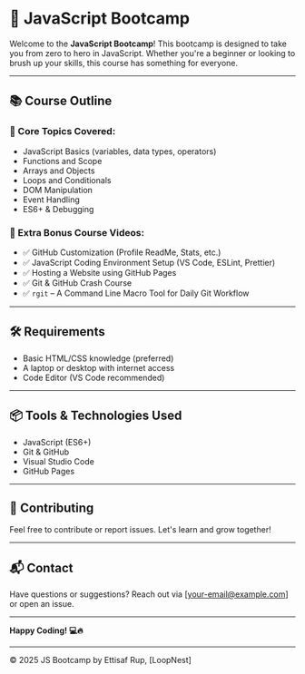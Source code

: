 # 🚀 JavaScript Bootcamp

Welcome to the **JavaScript Bootcamp**! This bootcamp is designed to take you from zero to hero in JavaScript. Whether you're a beginner or looking to brush up your skills, this course has something for everyone.

---

## 📚 Course Outline

### 🧠 Core Topics Covered:

- JavaScript Basics (variables, data types, operators)
- Functions and Scope
- Arrays and Objects
- Loops and Conditionals
- DOM Manipulation
- Event Handling
- ES6+ & Debugging

### 🎁 Extra Bonus Course Videos:

- ✅ GitHub Customization (Profile ReadMe, Stats, etc.)
- ✅ JavaScript Coding Environment Setup (VS Code, ESLint, Prettier)
- ✅ Hosting a Website using GitHub Pages
- ✅ Git & GitHub Crash Course
- ✅ `rgit` – A Command Line Macro Tool for Daily Git Workflow

---

## 🛠 Requirements

- Basic HTML/CSS knowledge (preferred)
- A laptop or desktop with internet access
- Code Editor (VS Code recommended)

---

## 📦 Tools & Technologies Used

- JavaScript (ES6+)
- Git & GitHub
- Visual Studio Code
- GitHub Pages

---

## 🙌 Contributing

Feel free to contribute or report issues. Let's learn and grow together!

---

## 📬 Contact

Have questions or suggestions? Reach out via [your-email@example.com] or open an issue.

---

**Happy Coding! 💻🔥**

---

© 2025 JS Bootcamp by Ettisaf Rup, [LoopNest]
